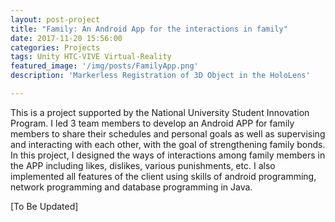 ```yaml
---
layout: post-project
title: "Family: An Android App for the interactions in family"
date: 2017-11-20 15:56:00
categories: Projects
tags: Unity HTC-VIVE Virtual-Reality
featured_image: '/img/posts/FamilyApp.png'
description: 'Markerless Registration of 3D Object in the HoloLens'

---
```


This is a project supported by the National University Student Innovation Program. I led 3 team members to develop an Android APP for family members to share their schedules and personal goals as well as supervising and interacting with each other, with the goal of strengthening family bonds. In this project, I designed the ways of interactions among family members in the APP including likes, dislikes, various punishments, etc. I also implemented all features of the client using skills of android programming, network programming and database programming in Java.

[To Be Updated]